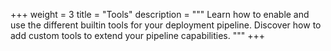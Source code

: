 +++
weight = 3
title = "Tools"
description = """
Learn how to enable and use the different builtin tools for your deployment
pipeline. Discover how to add custom tools to extend your pipeline
capabilities.
"""
+++
